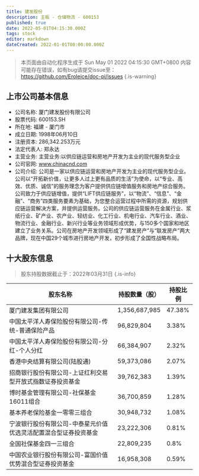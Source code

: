 ```yaml
---
title: 建发股份
description: 主板 - 仓储物流 - 600153
published: true
date: 2022-05-01T04:15:30.000Z
tags: stock
editor: markdown
dateCreated: 2022-01-01T00:00:00.000Z
---
```


> 本页面由自动化程序生成于 Sun May 01 2022 04:15:30 GMT+0800
> 内容可能存在错误，如有bug请提交issue至：https://github.com/Eroleice/doc-pi/issues
{.is-warning}

## 上市公司基本信息
- 公司名称: 厦门建发股份有限公司
- 股票代码: 600153.SH
- 所在地: 福建 - 厦门市
- 成立日期: 1998年06月10日
- 注册资本: 286,342.253万元
- 法定代表人: 郑永达
- 主营业务: 主营业务:以供应链运营和房地产开发为主业的现代服务型企业
- 公司官网: www.chinacnd.com
- 公司介绍: 公司是一家以供应链运营和房地产开发为主业的现代服务型企业。公司以“开拓新价值，让更多人过上更有品质的生活”为使命，以“专业、高效、优质、诚信”的服务理念为客户提供供应链增值服务和房地产综合服务。公司致力于供应链增值，提供“LIFT供应链服务”，以“物流”、“信息”、“金融”、“商务”四类服务要素为基础，为您整合运营过程中所需的资源，规划供应链运营解决方案，并提供运营服务。公司的供应链运营服务在金属行业、浆纸行业、矿产业、农产业、轻纺业、化工行业、机电行业、汽车行业、酒业、物流行业、金融行业、新兴行业等业务领域形成优势，与150多个国家和地区建立了业务关系。公司在房地产开发领域形成了“建发房产”与“联发房产”两大品牌，现在中国29个城市进行房地产开发，初步形成了全国性战略布局。


## 十大股东信息
> 股东持股数据截止于：2022年03月31日
{.is-info}

| 股东名称 | 持股数量（股） | 持股比例 |
| --- | --- | --- |
| 厦门建发集团有限公司 | 1,356,687,985 | 47.38% |
| 中国太平洋人寿保险股份有限公司-传统-普通保险产品 | 96,829,804 | 3.38% |
| 中国太平洋人寿保险股份有限公司-分红-个人分红 | 66,384,907 | 2.32% |
| 香港中央结算有限公司(陆股通) | 59,373,086 | 2.07% |
| 招商银行股份有限公司-上证红利交易型开放式指数证券投资基金 | 39,762,383 | 1.39% |
| 博时基金管理有限公司-社保基金16011组合 | 36,700,859 | 1.28% |
| 基本养老保险基金一零零三组合 | 30,948,732 | 1.08% |
| 宁波银行股份有限公司-中泰星元价值优选灵活配置混合型证券投资基金 | 23,222,306 | 0.81% |
| 全国社保基金四一三组合 | 22,809,235 | 0.8% |
| 中国农业银行股份有限公司-富国价值优势混合型证券投资基金 | 16,958,308 | 0.59% |




